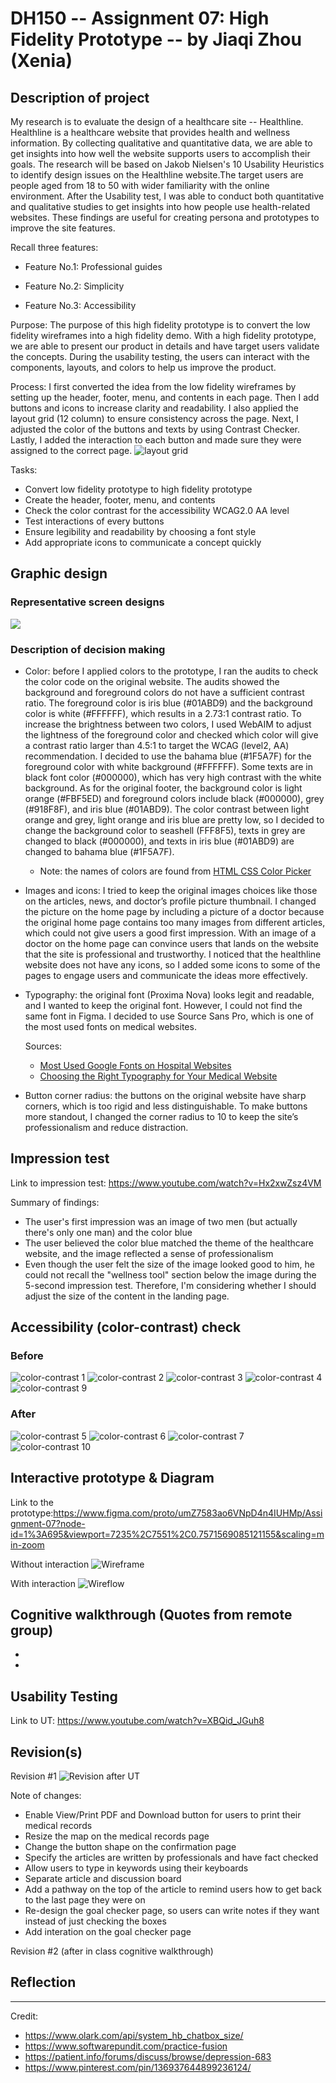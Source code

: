 # DH150 -- Assignment 07: High Fidelity Prototype -- by Jiaqi Zhou (Xenia)

## Description of project  
My research is to evaluate the design of a healthcare site -- Healthline. Healthline is a healthcare website that provides health and wellness information. By collecting qualitative and quantitative data, we are able to get insights into how well the website supports users to accomplish their goals. The research will be based on Jakob Nielsen's 10 Usability Heuristics to identify design issues on the Healthline website.The target users are people aged from 18 to 50 with wider familiarity with the online environment. After the Usability test, I was able to conduct both quantitative and qualitative studies to get insights into how people use health-related websites. These findings are useful for creating persona and prototypes to improve the site features.

Recall three features:
- Feature No.1: Professional guides

- Feature No.2: Simplicity

- Feature No.3: Accessibility

Purpose: The purpose of this high fidelity prototype is to convert the low fidelity wireframes into a high fidelity demo. With a high fidelity prototype, we are able to present our product in details and have target users validate the concepts. During the usability testing, the users can interact with the components, layouts, and colors to help us improve the product. 

Process: I first converted the idea from the low fidelity wireframes by setting up the header, footer, menu, and contents in each page. Then I add buttons and icons to increase clarity and readability. I also applied the layout grid (12 column) to ensure consistency across the page. Next, I adjusted the color of the buttons and texts by using Contrast Checker. Lastly, I added the interaction to each button and made sure they were assigned to the correct page. 
![layout grid](https://github.com/xenia1270/DH150/blob/master/Assignment%207/Layout%20grid.jpeg)


Tasks:
- Convert low fidelity prototype to high fidelity prototype
- Create the header, footer, menu, and contents
- Check the color contrast for the accessibility WCAG2.0 AA level
- Test interactions of every buttons
- Ensure legibility and readability by choosing a font style
- Add appropriate icons to communicate a concept quickly


## Graphic design
### Representative screen designs
![](https://github.com/xenia1270/DH150/blob/master/Assignment%207/Representative%20screens.jpeg)

### Description of decision making
- Color: before I applied colors to the prototype, I ran the audits to check the color code on the original website. The audits showed the background and foreground colors do not have a sufficient contrast ratio. The foreground color is iris blue (#01ABD9) and the background color is white (#FFFFFF), which results in a 2.73:1 contrast ratio. To increase the brightness between two colors, I used WebAIM to adjust the lightness of the foreground color and checked which color will give a contrast ratio larger than 4.5:1 to target the WCAG (level2, AA) recommendation. I decided to use the bahama blue (#1F5A7F) for the foreground color with white background (#FFFFFF). Some texts are in black font color (#000000), which has very high contrast with the white background. As for the original footer, the background color is light orange (#FBF5ED) and foreground colors include black (#000000), grey (#918F8F), and iris blue (#01ABD9). The color contrast between light orange and grey, light orange and iris blue are pretty low, so I decided to change the background color to seashell (FFF8F5), texts in grey are changed to black (#000000), and texts in iris blue (#01ABD9) are changed to bahama blue (#1F5A7F). 
  - Note: the names of colors are found from <a href="https://www.htmlcsscolor.com/">HTML CSS Color Picker</a>
- Images and icons: I tried to keep the original images choices like those on the articles, news, and doctor’s profile picture thumbnail. I changed the picture on the home page by including a picture of a doctor because the original home page contains too many images from different articles, which could not give users a good first impression. With an image of a doctor on the home page can convince users that lands on the website that the site is professional and trustworthy. I noticed that the healthline website does not have any icons, so I added some icons to some of the pages to engage users and communicate the ideas more effectively. 
- Typography: the original font (Proxima Nova) looks legit and readable, and I wanted to keep the original font. However, I could not find the same font in Figma. I decided to use Source Sans Pro, which is one of the most used fonts on medical websites. 

  Sources:
  - <a href="https://www.ilovewp.com/resources/medical/wordpress-for-hospitals/most-used-google-fonts-on-hospital-websites/">Most Used Google Fonts on Hospital Websites</a>
  - <a href="https://o360.com/blogs/choosing-the-right-typography-for-your-medical-website/">Choosing the Right Typography for Your Medical Website</a>
- Button corner radius: the buttons on the original website have sharp corners, which is too rigid and less distinguishable. To make buttons more standout, I changed the corner radius to 10 to keep the site’s professionalism and reduce distraction. 



## Impression test
Link to impression test: https://www.youtube.com/watch?v=Hx2xwZsz4VM

Summary of findings:
- The user's first impression was an image of two men (but actually there's only one man) and the color blue
- The user believed the color blue matched the theme of the healthcare website, and the image reflected a sense of professionalism 
- Even though the user felt the size of the image looked good to him, he could not recall the "wellness tool" section below the image during the 5-second impression test. Therefore, I'm considering whether I should adjust the size of the content in the landing page. 

## Accessibility (color-contrast) check
### Before
![color-contrast 1](https://github.com/xenia1270/DH150/blob/master/Assignment%207/Checker1.jpeg)
![color-contrast 2](https://github.com/xenia1270/DH150/blob/master/Assignment%207/Checker2.png)
![color-contrast 3](https://github.com/xenia1270/DH150/blob/master/Assignment%207/Checker3.jpeg)
![color-contrast 4](https://github.com/xenia1270/DH150/blob/master/Assignment%207/Checker4.jpeg)
![color-contrast 9](https://github.com/xenia1270/DH150/blob/master/Assignment%207/Checker9.jpeg)

### After
![color-contrast 5](https://github.com/xenia1270/DH150/blob/master/Assignment%207/Checker5.jpeg)
![color-contrast 6](https://github.com/xenia1270/DH150/blob/master/Assignment%207/Checker6.jpeg)
![color-contrast 7](https://github.com/xenia1270/DH150/blob/master/Assignment%207/Checker4.jpeg)
![color-contrast 10](https://github.com/xenia1270/DH150/blob/master/Assignment%207/Checker10.jpeg)

## Interactive prototype & Diagram
Link to the prototype:https://www.figma.com/proto/umZ7583ao6VNpD4n4IUHMp/Assignment-07?node-id=1%3A695&viewport=7235%2C7551%2C0.7571569085121155&scaling=min-zoom

Without interaction
![Wireframe](https://github.com/xenia1270/DH150/blob/master/Assignment%207/Wireframe.jpeg)

With interaction
![Wireflow](https://github.com/xenia1270/DH150/blob/master/Assignment%207/Wireflow.jpeg)

## Cognitive walkthrough (Quotes from remote group)
- 
- 

## Usability Testing
Link to UT: https://www.youtube.com/watch?v=XBQid_JGuh8

## Revision(s)
Revision #1
![Revision after UT](https://github.com/xenia1270/DH150/blob/master/Assignment%207/revision1.jpeg)

Note of changes:
- Enable View/Print PDF and Download button for users to print their medical records 
- Resize the map on the medical records page
- Change the button shape on the confirmation page
- Specify the articles are written by professionals and have fact checked
- Allow users to type in keywords using their keyboards
- Separate article and discussion board
- Add a pathway on the top of the article to remind users how to get back to the last page they were on
- Re-design the goal checker page, so users can write notes if they want instead of just checking the boxes
- Add interation on the goal checker page

Revision #2 (after in class cognitive walkthrough)

## Reflection






----------------------------------------------------------------------------------------------------------------------------
Credit:
- https://www.olark.com/api/system_hb_chatbox_size/
- https://www.softwarepundit.com/practice-fusion
- https://patient.info/forums/discuss/browse/depression-683
- https://www.pinterest.com/pin/136937644899236124/

